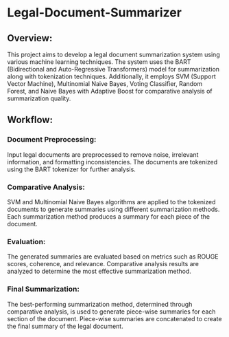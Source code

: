 # Legal-Document-Summarizer

## Overview:
This project aims to develop a legal document summarization system using various machine learning techniques. The system uses the BART (Bidirectional and Auto-Regressive Transformers) model for summarization along with tokenization techniques. Additionally, it employs SVM (Support Vector Machine), Multinomial Naive Bayes, Voting Classifier, Random Forest, and Naive Bayes with Adaptive Boost for comparative analysis of summarization quality. 

## Workflow:

### Document Preprocessing:
Input legal documents are preprocessed to remove noise, irrelevant information, and formatting inconsistencies.
The documents are tokenized using the BART tokenizer for further analysis.

### Comparative Analysis:
SVM and Multinomial Naive Bayes algorithms are applied to the tokenized documents to generate summaries using different summarization methods.
Each summarization method produces a summary for each piece of the document.

### Evaluation:
The generated summaries are evaluated based on metrics such as ROUGE scores, coherence, and relevance.
Comparative analysis results are analyzed to determine the most effective summarization method.

### Final Summarization:
The best-performing summarization method, determined through comparative analysis, is used to generate piece-wise summaries for each section of the document.
Piece-wise summaries are concatenated to create the final summary of the legal document.
